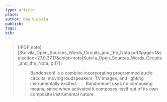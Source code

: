 ```yaml
---
type: article
place: 
author: Ron Kuivila
publish: 
tags: 
bib:
---
```

> [!PDF|note] [[Kuivila_Open_Sources_Words_Circuits_and_the_Nota.pdf#page=1&selection=27,0,37,17&color=note|Kuivila_Open_Sources_Words_Circuits_and_the_Nota, p.17]]
> > Bandoneon! is a combine incorporating programmed audio circuits, moving loudspeakers, TV images, and lighting instrumentally excited. . . . Bandoneon! uses no composing means, since when activated it composes itself out of its own composite instrumental nature

